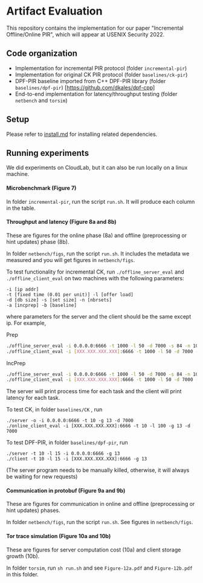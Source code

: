 # Artifact Evaluation

This repository contains the implementation for our paper "Incremental Offline/Online PIR", which will appear at USENIX Security 2022.

## Code organization

- Implementation for incremental PIR protocol (folder `incremental-pir`)
- Implementation for original CK PIR protocol (folder  `baselines/ck-pir`)
- DPF-PIR baseline imported from C++ DPF-PIR library (folder `baselines/dpf-pir`) [https://github.com/dkales/dpf-cpp]
- End-to-end implementation for latency/throughput testing (folder `netbench` and `torsim`)


## Setup
Please refer to [install.md](./install.md) for installing related dependencies.

## Running experiments
We did experiments on CloudLab, but it can also be run locally on a linux machine.

#### Microbenchmark (Figure 7)

In folder `incremental-pir`, run the script `run.sh`. It will produce each column in the table.


#### Throughput and latency (Figure 8a and 8b)

These are figures for the online phase (8a) and offline (preprocessing or hint updates) phase (8b).

In folder `netbench/figs`, run the script `run.sh`. It includes the metadata we measured and you will get figures in `netbench/figs`. 


To test functionality for incremental CK, run `./offline_server_eval` and `./offline_client_eval` on two machines with the following parameters:

```
-i [ip addr] 
-t [fixed time (0.01 per unit)] -l [offer load] 
-d [db size] -s [set size] -n [nbrsets] 
-a [incprep] -b [baseline]
```

where parameters for the server and the client should be the same except ip. For example,

Prep

```sh
./offline_server_eval -i 0.0.0.0:6666 -t 1000 -l 50 -d 7000 -s 84 -n 1020 -b
./offline_client_eval -i [XXX.XXX.XXX.XXX]:6666 -t 1000 -l 50 -d 7000 -s 84 -n 1020 -b
```

IncPrep

```sh
./offline_server_eval -i 0.0.0.0:6666 -t 1000 -l 50 -d 7000 -s 84 -n 1020  -a 70
./offline_client_eval -i [XXX.XXX.XXX.XXX]:6666 -t 1000 -l 50 -d 7000 -s 84 -n 1020 -a 70
```

The server will print process time for each task and the client will print latency for each task. 


To test CK, in folder `baselines/CK` , run 

```
./server -o -i 0.0.0.0:6666 -t 10 -g 13 -d 7000
./online_client_eval -i [XXX.XXX.XXX.XXX]:6666 -t 10 -l 100 -g 13 -d 7000
```


To test DPF-PIR, in folder `baselines/dpf-pir`, run

```
./server -t 10 -l 15 -i 0.0.0.0:6666 -g 13
./client -t 10 -l 15 -i [XXX.XXX.XXX.XXX]:6666 -g 13
```

(The server program needs to be manually killed, otherwise, it will always be waiting for new requests)

#### Communication in protobuf (Figure 9a and 9b)

These are figures for communication in online and offline (preprocessing or hint updates) phases.

In folder `netbench/figs`, run the script `run.sh`. See figures in `netbench/figs`. 


#### Tor trace simulation (Figure 10a and 10b)

These are figures for server computation cost (10a) and client storage growth (10b).

In folder `torsim`, run `sh run.sh` and see `Figure-12a.pdf` and `Figure-12b.pdf` in this folder.
